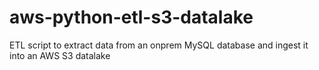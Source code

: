 # aws-python-etl-s3-datalake
ETL script to extract data from an onprem MySQL database and ingest it into an AWS S3 datalake
